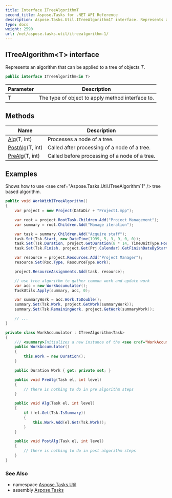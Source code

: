 ```yaml
---
title: Interface ITreeAlgorithmT
second_title: Aspose.Tasks for .NET API Reference
description: Aspose.Tasks.Util.ITreeAlgorithm1T interface. Represents an algorithm that can be applied to a tree of objects T
type: docs
weight: 2590
url: /net/aspose.tasks.util/itreealgorithm-1/
---
```

## ITreeAlgorithm&lt;T&gt; interface

Represents an algorithm that can be applied to a tree of objects *T*.

```csharp
public interface ITreeAlgorithm<in T>
```

| Parameter | Description |
| --- | --- |
| T | The type of object to apply method interface to. |

## Methods

| Name | Description |
| --- | --- |
| [Alg](../../aspose.tasks.util/itreealgorithm-1/alg/)(T, int) | Processes a node of a tree. |
| [PostAlg](../../aspose.tasks.util/itreealgorithm-1/postalg/)(T, int) | Called after processing of a node of a tree. |
| [PreAlg](../../aspose.tasks.util/itreealgorithm-1/prealg/)(T, int) | Called before processing of a node of a tree. |

## Examples

Shows how to use &lt;see cref="Aspose.Tasks.Util.ITreeAlgorithm`1" /&gt; tree based algorithm.

```csharp
public void WorkWithITreeAlgorithm()
{
    var project = new Project(DataDir + "Project1.mpp");

    var root = project.RootTask.Children.Add("Project Management");
    var summary = root.Children.Add("Manage iteration");

    var task = summary.Children.Add("Acquire staff");
    task.Set(Tsk.Start, new DateTime(1999, 5, 3, 9, 0, 0));
    task.Set(Tsk.Duration, project.GetDuration(8 * 14, TimeUnitType.Hour));
    task.Set(Tsk.Finish, project.Get(Prj.Calendar).GetFinishDateByStartAndWork(task.Get(Tsk.Start), task.Get(Tsk.Duration)));

    var resource = project.Resources.Add("Project Manager");
    resource.Set(Rsc.Type, ResourceType.Work);

    project.ResourceAssignments.Add(task, resource);

    // use tree algorithm to gather common work and update work 
    var acc = new WorkAccumulator();
    TaskUtils.Apply(summary, acc, 0);

    var summaryWork = acc.Work.ToDouble();
    summary.Set(Tsk.Work, project.GetWork(summaryWork));
    summary.Set(Tsk.RemainingWork, project.GetWork(summaryWork));

    // ...
}

private class WorkAccumulator : ITreeAlgorithm<Task>
{
    /// <summary>Initializes a new instance of the <see cref="WorkAccumulator" /> class.</summary>
    public WorkAccumulator()
    {
        this.Work = new Duration();
    }

    public Duration Work { get; private set; }

    public void PreAlg(Task el, int level)
    {
        // there is nothing to do in pre algorithm steps
    }

    public void Alg(Task el, int level)
    {
        if (!el.Get(Tsk.IsSummary))
        {
            this.Work.Add(el.Get(Tsk.Work));
        }
    }

    public void PostAlg(Task el, int level)
    {
        // there is nothing to do in post algorithm steps
    }
}
```

### See Also

* namespace [Aspose.Tasks.Util](../../aspose.tasks.util/)
* assembly [Aspose.Tasks](../../)


